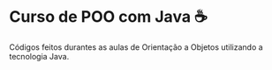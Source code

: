 # Curso de POO com Java ☕
Códigos feitos durantes as aulas de Orientação a Objetos utilizando a tecnologia Java.
